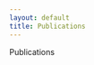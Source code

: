 ```yaml
---
layout: default
title: Publications
---
```


Publications

<style>
  .site-footer {
    display: none;
  }
</style>
